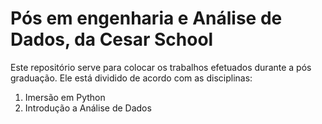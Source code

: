 # Pós em engenharia e Análise de Dados, da Cesar School

Este repositório serve para colocar os trabalhos efetuados durante a pós graduação.
Ele está dividido de acordo com as disciplinas:
  1. Imersão em Python
  2. Introdução a Análise de Dados
